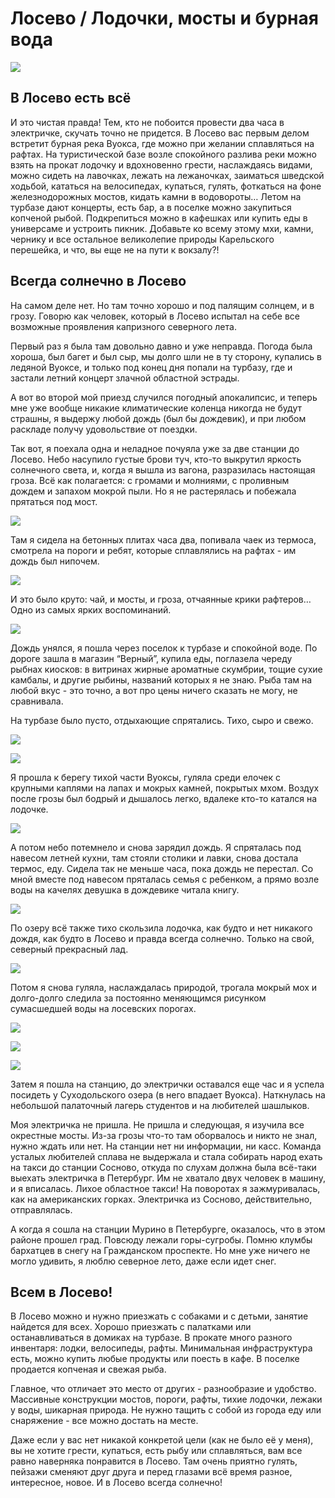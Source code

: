# Лосево / Лодочки, мосты и бурная вода

[![](photos/01.jpg)](photos/01.jpg)

## В Лосево есть всё

И это чистая правда! Тем, кто не побоится провести два часа в электричке, скучать точно не придется. В Лосево вас первым делом встретит бурная река Вуокса, где можно при желании сплавляться на рафтах. На туристической базе возле спокойного разлива реки можно взять на прокат лодочку и вдохновенно грести, наслаждаясь видами, можно сидеть на лавочках, лежать на лежаночках, заиматься шведской ходьбой, кататься на велосипедах, купаться, гулять, фоткаться на фоне железнодорожных мостов, кидать камни в водовороты… Летом на турбазе дают концерты, есть бар, а в поселке можно закупиться копченой рыбой. Подкрепиться можно в кафешках или купить еды в универсаме и устроить пикник. Добавьте ко всему этому мхи, камни, чернику и все остальное великолепие природы Карельского перешейка, и что, вы еще не на пути к вокзалу?!

## Всегда солнечно в Лосево

На самом деле нет. Но там точно хорошо и под палящим солнцем, и в грозу. Говорю как человек, который в Лосево испытал на себе все возможные проявления капризного северного лета.

Первый раз я была там довольно давно и уже неправда. Погода была хороша, был багет и был сыр, мы долго шли не в ту сторону, купались в ледяной Вуоксе, и только под конец дня попали на турбазу, где и застали летний концерт злачной областной эстрады.

А вот во второй мой приезд случился погодный апокалипсис, и теперь мне уже вообще никакие климатические коленца никогда не будут страшны, я выдержу любой дождь (был бы дождевик), и при любом раскладе получу удовольствие от  поездки.

Так вот, я поехала одна и неладное почуяла уже за две станции до Лосево. Небо насупило густые брови туч, кто-то выкрутил яркость солнечного света, и, когда я вышла из вагона, разразилась настоящая гроза. Всё как полагается: с громами и молниями, с проливным дождем и запахом мокрой пыли. Но я не растерялась и побежала прятаться под мост.

[![](photos/02.jpg)](photos/02.jpg)

Там я сидела на бетонных плитах часа два, попивала чаек из термоса, смотрела на пороги и ребят, которые сплавлялись на рафтах - им дождь был нипочем.

[![](photos/03.jpg)](photos/03.jpg)

И это было круто: чай, и мосты, и гроза, отчаянные крики рафтеров… Одно из самых ярких воспоминаний.

[![](photos/04.jpg)](photos/04.jpg)

Дождь унялся, я пошла через поселок к турбазе и спокойной воде. По дороге зашла в магазин “Верный”, купила еды, поглазела череду рыбнах киосков: в витринах жирные ароматные скумбрии, тощие сухие камбалы, и другие рыбины, названий которых я не знаю. Рыба там на любой вкус - это точно, а вот про цены ничего сказать не могу, не сравнивала.

На турбазе было пусто, отдыхающие спрятались. Тихо, сыро и свежо.

[![](photos/05.jpg)](photos/05.jpg)

[![](photos/06.jpg)](photos/06.jpg)

Я прошла к берегу тихой части Вуоксы, гуляла среди елочек с крупными каплями на лапах и мокрых камней, покрытых мхом. Воздух после грозы был бодрый и дышалось легко, вдалеке кто-то катался на лодочке.

[![](photos/07.jpg)](photos/07.jpg)

А потом небо потемнело и снова зарядил дождь. Я спряталась под навесом летней кухни, там стояли столики и лавки, снова достала термос, еду. Сидела так не меньше часа, пока дождь не перестал. Со мной вместе под навесом пряталась семья с ребенком, а прямо возле воды на качелях девушка в дождевике читала книгу.

[![](photos/08.jpg)](photos/08.jpg)

По озеру всё также тихо скользила лодочка, как будто и нет никакого дождя, как будто в Лосево и правда всегда солнечно. Только на свой, северный прекрасный лад.

[![](photos/09.jpg)](photos/09.jpg)

Потом я снова гуляла, наслаждалась природой, трогала мокрый мох и долго-долго следила за постоянно меняющимся рисунком сумасшедшей воды на лосевских порогах.

[![](photos/10.jpg)](photos/10.jpg)

[![](photos/11.jpg)](photos/11.jpg)

[![](photos/12.jpg)](photos/12.jpg)

Затем я пошла на станцию, до электрички оставался еще час и я успела посидеть у Суходольского озера (в него впадает Вуокса). Наткнулась на небольшой палаточный лагерь студентов и на любителей шашлыков.

Моя электричка не пришла. Не пришла и следующая, я изучила все окрестные мосты. Из-за грозы что-то там оборвалось и никто не знал, нужно ждать или нет. На станции нет ни информации, ни касс. Команда усталых любителей сплава не выдержала и стала собирать народ ехать на такси до станции Сосново, откуда по слухам должна была всё-таки выехать электричка в Петербург. Им не хватало двух человек в машину, и я вписалась. Лихое областное такси! На поворотах я зажмуривалась, как на американских горках. Электричка из Сосново, действительно, отправлялась.

А когда я сошла на станции Мурино в Петербурге, оказалось, что в этом районе прошел град. Повсюду лежали горы-сугробы. Помню клумбы бархатцев в снегу на Гражданском проспекте. Но мне уже ничего не могло удивить, я люблю северное лето, даже если идет снег.

## Всем в Лосево!

В Лосево можно и нужно приезжать с собаками и с детьми, занятие найдется для всех. Хорошо приезжать с палатками или останавливаться в домиках на турбазе. В прокате много разного инвентаря: лодки, велосипеды, рафты. Минимальная инфраструктура есть, можно купить любые продукты или поесть в кафе. В поселке продается копченая и свежая рыба.

Главное, что отличает это место от других - разнообразие и удобство. Массивные конструкции мостов, пороги, рафты, тихие лодочки, лежаки у воды, шикарная природа. Не нужно тащить с собой из города еду или снаряжение - все можно достать на месте.

Даже если у вас нет никакой конкретой цели (как не было её у меня), вы не хотите грести, купаться, есть рыбу или сплавляться, вам все равно наверняка понравится в Лосево. Там очень приятно гулять, пейзажи сменяют друг друга и перед глазами всё время разное, интересное, новое. И в Лосево всегда солнечно!